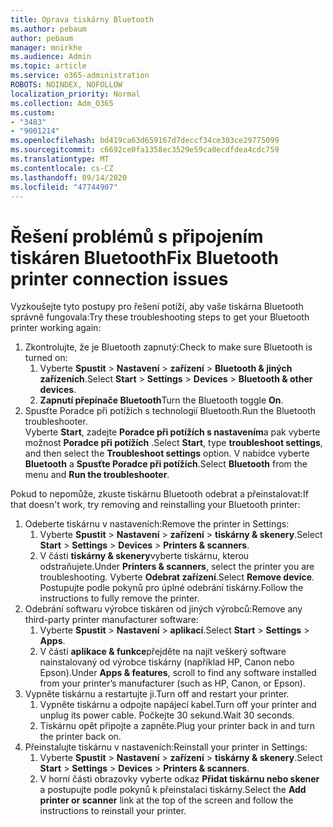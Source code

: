```yaml
---
title: Oprava tiskárny Bluetooth
ms.author: pebaum
author: pebaum
manager: mnirkhe
ms.audience: Admin
ms.topic: article
ms.service: o365-administration
ROBOTS: NOINDEX, NOFOLLOW
localization_priority: Normal
ms.collection: Adm_O365
ms.custom:
- "3483"
- "9001214"
ms.openlocfilehash: bd419ca63d659167d7deccf34ce303ce29775099
ms.sourcegitcommit: c6692ce0fa1358ec3529e59ca0ecdfdea4cdc759
ms.translationtype: MT
ms.contentlocale: cs-CZ
ms.lasthandoff: 09/14/2020
ms.locfileid: "47744907"
---
```

# <a name="fix-bluetooth-printer-connection-issues"></a><span data-ttu-id="2f5a6-102">Řešení problémů s připojením tiskáren Bluetooth</span><span class="sxs-lookup"><span data-stu-id="2f5a6-102">Fix Bluetooth printer connection issues</span></span>

<span data-ttu-id="2f5a6-103">Vyzkoušejte tyto postupy pro řešení potíží, aby vaše tiskárna Bluetooth správně fungovala:</span><span class="sxs-lookup"><span data-stu-id="2f5a6-103">Try these troubleshooting steps to get your Bluetooth printer working again:</span></span>


1. <span data-ttu-id="2f5a6-104">Zkontrolujte, že je Bluetooth zapnutý:</span><span class="sxs-lookup"><span data-stu-id="2f5a6-104">Check to make sure Bluetooth is turned on:</span></span>
    1. <span data-ttu-id="2f5a6-105">Vyberte **Spustit**  >  **Nastavení**  >  **zařízení**  >  **Bluetooth & jiných zařízeních**.</span><span class="sxs-lookup"><span data-stu-id="2f5a6-105">Select **Start** > **Settings** > **Devices** > **Bluetooth & other devices**.</span></span>
    2. <span data-ttu-id="2f5a6-106">**Zapnutí přepínače Bluetooth**</span><span class="sxs-lookup"><span data-stu-id="2f5a6-106">Turn the Bluetooth toggle **On**.</span></span>
2. <span data-ttu-id="2f5a6-107">Spusťte Poradce při potížích s technologií Bluetooth.</span><span class="sxs-lookup"><span data-stu-id="2f5a6-107">Run the Bluetooth troubleshooter.</span></span> <br>
    <span data-ttu-id="2f5a6-108">Vyberte **Start**, zadejte **Poradce při potížích s nastavením**a pak vyberte možnost **Poradce při potížích** .</span><span class="sxs-lookup"><span data-stu-id="2f5a6-108">Select **Start**, type **troubleshoot settings**, and then select the **Troubleshoot settings** option.</span></span> <span data-ttu-id="2f5a6-109">V nabídce vyberte **Bluetooth** a **Spusťte Poradce při potížích**.</span><span class="sxs-lookup"><span data-stu-id="2f5a6-109">Select **Bluetooth** from the menu and **Run the troubleshooter**.</span></span>

<span data-ttu-id="2f5a6-110">Pokud to nepomůže, zkuste tiskárnu Bluetooth odebrat a přeinstalovat:</span><span class="sxs-lookup"><span data-stu-id="2f5a6-110">If that doesn't work, try removing and reinstalling your Bluetooth printer:</span></span>

1. <span data-ttu-id="2f5a6-111">Odeberte tiskárnu v nastaveních:</span><span class="sxs-lookup"><span data-stu-id="2f5a6-111">Remove the printer in Settings:</span></span>
    1. <span data-ttu-id="2f5a6-112">Vyberte **Spustit**  >  **Nastavení**  >  **zařízení**  >  **tiskárny & skenery**.</span><span class="sxs-lookup"><span data-stu-id="2f5a6-112">Select **Start** > **Settings** > **Devices** > **Printers & scanners**.</span></span>
    2. <span data-ttu-id="2f5a6-113">V části **tiskárny & skenery**vyberte tiskárnu, kterou odstraňujete.</span><span class="sxs-lookup"><span data-stu-id="2f5a6-113">Under **Printers & scanners**, select the printer you are troubleshooting.</span></span> <span data-ttu-id="2f5a6-114">Vyberte **Odebrat zařízení**.</span><span class="sxs-lookup"><span data-stu-id="2f5a6-114">Select **Remove device**.</span></span> <span data-ttu-id="2f5a6-115">Postupujte podle pokynů pro úplné odebrání tiskárny.</span><span class="sxs-lookup"><span data-stu-id="2f5a6-115">Follow the instructions to fully remove the printer.</span></span>
2. <span data-ttu-id="2f5a6-116">Odebrání softwaru výrobce tiskáren od jiných výrobců:</span><span class="sxs-lookup"><span data-stu-id="2f5a6-116">Remove any third-party printer manufacturer software:</span></span>
    1. <span data-ttu-id="2f5a6-117">Vyberte **Spustit**  >  **Nastavení**  >  **aplikací**.</span><span class="sxs-lookup"><span data-stu-id="2f5a6-117">Select **Start** > **Settings** > **Apps**.</span></span>
    2. <span data-ttu-id="2f5a6-118">V části **aplikace & funkce**přejděte na najít veškerý software nainstalovaný od výrobce tiskárny (například HP, Canon nebo Epson).</span><span class="sxs-lookup"><span data-stu-id="2f5a6-118">Under **Apps & features**, scroll to find any software installed from your printer’s manufacturer (such as HP, Canon, or Epson).</span></span>
3. <span data-ttu-id="2f5a6-119">Vypněte tiskárnu a restartujte ji.</span><span class="sxs-lookup"><span data-stu-id="2f5a6-119">Turn off and restart your printer.</span></span>
   1. <span data-ttu-id="2f5a6-120">Vypněte tiskárnu a odpojte napájecí kabel.</span><span class="sxs-lookup"><span data-stu-id="2f5a6-120">Turn off your printer and unplug its power cable.</span></span> <span data-ttu-id="2f5a6-121">Počkejte 30 sekund.</span><span class="sxs-lookup"><span data-stu-id="2f5a6-121">Wait 30 seconds.</span></span> 
   2. <span data-ttu-id="2f5a6-122">Tiskárnu opět připojte a zapněte.</span><span class="sxs-lookup"><span data-stu-id="2f5a6-122">Plug your printer back in and turn the printer back on.</span></span>
4. <span data-ttu-id="2f5a6-123">Přeinstalujte tiskárnu v nastaveních:</span><span class="sxs-lookup"><span data-stu-id="2f5a6-123">Reinstall your printer in Settings:</span></span>
    1. <span data-ttu-id="2f5a6-124">Vyberte **Spustit**  >  **Nastavení**  >  **zařízení**  >  **tiskárny & skenery**.</span><span class="sxs-lookup"><span data-stu-id="2f5a6-124">Select **Start** > **Settings** > **Devices** > **Printers & scanners**.</span></span>
    2. <span data-ttu-id="2f5a6-125">V horní části obrazovky vyberte odkaz **Přidat tiskárnu nebo skener** a postupujte podle pokynů k přeinstalaci tiskárny.</span><span class="sxs-lookup"><span data-stu-id="2f5a6-125">Select the **Add printer or scanner** link at the top of the screen and follow the instructions to reinstall your printer.</span></span>
